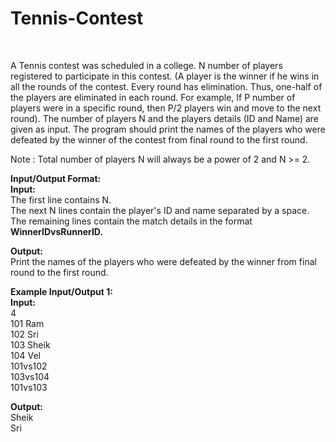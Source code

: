 # Tennis-Contest
<br> <p>A Tennis contest was scheduled in a college. N number of players registered to participate in&nbsp;this contest. (A player is the winner if he wins in all the rounds of the contest. Every round has elimination. Thus, one-half of the players are eliminated in each round. For example, If P number of players were in a specific round, then P/2 players win and move to the next round). The number of players N and the players details (ID and Name) are given as input. The program should print the names of the players who were defeated by the winner of the contest from final round to the first round.</p>

<p>Note : Total number of players N will always be a power of 2 and N &gt;= 2.</p>

<p><strong>Input/Output Format:<br>
Input:</strong><br>
The first line contains N.<br>
The next N lines contain&nbsp;the player's ID and name separated by a space.<br>
The remaining lines contain the match details in the format<strong> WinnerIDvsRunnerID.</strong></p>

<p><strong>Output:</strong><br>
Print the names of the players who were defeated by the winner from final round to the first round.</p>

<p><strong>Example Input/Output 1:<br>
Input:</strong><br>
4<br>
101 Ram<br>
102 Sri<br>
103 Sheik<br>
104 Vel<br>
101vs102<br>
103vs104<br>
101vs103</p>

<p><strong>Output:</strong><br>
Sheik<br>
Sri</p>
